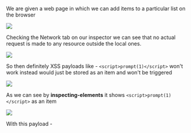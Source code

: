 We are given a web page in which we can add items to a particular list on the browser

![](https://i.imgur.com/YXUMZdS.png)


Checking the Network tab on our inspector we can see that no actual request is made to any resource outside the local ones.

![](https://i.imgur.com/D1JuuJ8.png)


So then definitely XSS payloads like - `<script>prompt(1)</script>` won't work instead would just be stored as an item and won't be triggered

![](https://i.imgur.com/THaxPK4.png)


As we can see by **inspecting-elements** it shows `<script>prompt(1)</script>` as an item


![](https://i.imgur.com/NaWeucr.png)


With this payload - 

